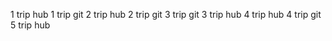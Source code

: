 
1 trip hub
1 trip git
2 trip hub
2 trip git
3 trip git
3 trip hub
4 trip hub
4 trip git
5 trip hub

